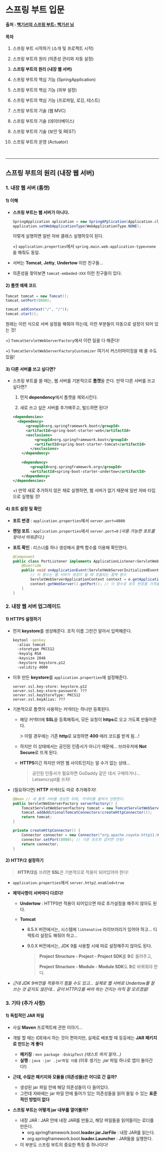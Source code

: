 # 스프링 부트 입문

**출처 : [백기선의 스프링 부트- 백기선 님](https://www.inflearn.com/course/%EC%8A%A4%ED%94%84%EB%A7%81%EB%B6%80%ED%8A%B8//)**

#### 목차

1. 스프링 부트 시작하기 (소개 및 프로젝트 시작)

2. 스프링 부트의 원리 (의존성 관리와 자동 설정)

3. **스프링 부트의 원리 (내장 웹 서버)**

4. 스프링 부트의 핵심 기능 (SpringApplication)

5. 스프링 부트의 핵심 기능 (외부 설정)

6. 스프링 부트의 핵심 기능 (프로파일, 로깅, 테스트)

7. 스프링 부트의 기술 (웹 MVC)

8. 스프링 부트의 기술 (데이터베이스)

9. 스프링 부트의 기술 (보안 및 REST)

10. 스프링 부트의 운영 (Actuator)

    ​    

___

## 스프링 부트의 원리 (내장 웹 서버)

### 1. 내장 웹 서버 (톰캣)

#### 1) 이해

- **스프링 부트는 웹 서버가 아니다.**

  ```java
  SpringApplication aplication = new SpringAPplication(Application.class);
  application.setWebApplicationType(WebApplicationType.NONE);
  ```

  이렇게 실행하면 일반 자바 클래스 실행하듯이 된다.

  +) `application.properties`에서 `spring.main.web-application-type=none`을 해줘도 동일.

- 서버는 **Tomcat**, **Jetty**, **Undertow** 이런 친구들...

- 의존성을 찾아보면 `tomcat-embeded-XXX` 이런 친구들이 있다.

  

#### 2) 톰캣 예제 코드

```java
Tomcat tomcat = new Tomcat();
tomcat.setPort(8080);

tomcat.addContext("/", "/"));
tomcat.start();
```

원래는 이런 식으로 서버 설정을 해줘야 하는데, 이런 부분들이 자동으로 설정이 되어 있는 것!

+) `TomcatServletWebServerFactory`에서 이런 일을 다 해준다!

+) `TomcatServletWebServerFactoryCustomizer` 여기서 커스터마이징을 해 줄 수도 있음!



#### 3) 다른 서버를 쓰고 싶다면?

- 스프링 부트를 쓸 때는, 웹 서버를 기본적으로 **톰캣**을 쓴다. 만약 다른 서버를 쓰고 싶다면?

  1) 먼저 **dependency**에서 톰캣을 제외시킨다.

  2) 새로 쓰고 싶은 서버를 추가해주고, 빌드하면 된다!

  ```xml
  <dependencies>
  	<dependency>
  		<groupId>org.springframework.boot</groupId>
  		<artifactId>spring-boot-starter-web</artifactId>
  		<exclusions>
  			<groupId>org.springframework.boot</groupId>
  			<artifactId>spring-boot-starter-tomcat</artifactId>
          </exclusions>
      </dependency>
      
      <dependency>
          <groupId>org.springframework.org</groupId>
          <artifactId>spring-boot-starter-undertow</artifactId>
      </dependency>
  </dependencies>
  ```

  +) 만약 새로 추가하지 않은 채로 실행하면, 웹 서버가 없기 때문에 일반 자바 타입으로 실행될 것!



#### 4) 포트 설정 및 확인

- **포트 변경** : `application.properties`에서 `server.port=8080`

- **랜덤 포트** : `application.properties`에서 `server.port=0` *(사용 가능한 포트를 찾아서 띄워준다.)*

- **포트 확인** : 리스너를 하나 생성해서 콜백 함수를 이용해 확인한다.

  ```java
  @Component
  public class PortListener implements ApplicationListener<ServletWebServerInitializedEvent> {
      @Override
      public void onApplicationEvent(ServletWebServerInitializedEvent e) {
          // 이 함수는 웹 서버가 생성이 될 때 호출되는 콜백 함수
          ServletWebServerApplicationContext context = e.getApplicationContext();
          context.getWebServer().getPort(); // 이 함수로 포트 번호를 가져올 수 있음!
      }
  }
  ```

  

### 2. 내장 웹 서버 업그레이드

#### 1) HTTPS 설정하기

- 먼저 **keystore**를 생성해준다. 조직 이름 그런건 알아서 입력해준다.

  ```sh
  keytool -genkey 
    -alias tomcat 
    -storetype PKCS12 
    -keyalg RSA 
    -keysize 2048 
    -keystore keystore.p12 
    -validity 4000
  ```

- 이후 만든 **keystore**를 `application.properties`에 설정해준다.

  ```properties
  server.ssl.key-store: keystore.p12
  server.ssl.key-store-password: ???
  server.ssl.keyStoreType: PKCS12
  server.ssl.keyAlias: ???
  ```

- 기본적으로 톰캣이 사용하는 커넥터는 하나만 등록된다. 

  - 해당 커넥터에 **SSL**을 등록해줘서, 모든 요청이 **https**로 오고 가도록 만들어준다.

    ᐳ 이럴 경우에는 기존 **http**로 요청하면 **400** 에러 코드를 받게 됨...!

  - 하지만 이 상태에서는 공인된 인증서가 아니기 때문에... 브라우저에 **Not Secure**로 뜨게 된다.

  - **HTTPS**이긴 하지만 어떤 웹 사이트인지는 알 수가 없는 상태...

    > 공인된 인증서가 필요하면 GoDaddy 같은 데서 구매하거나... Letsencrypt를 쓰자!

- (필요하다면) **HTTP** 커넥터도 따로 추가해주자!

  ```java
  @Bean // 새 톰캣 서버를 생성한 뒤에, 커넥터를 붙여서 반환한다.
  public ServletWebServerFactory serverFactory() {
      TomcatServletWebServerFactory tomcat = new TomcatServletWebServerFactory();
      tomcat.addAdditionalTomcatConnectors(createHttpConnector());
      return tomcat;
  }
  
  private createHttpConnector() {
      Connector connector = new Connector("org.apache.coyote.http11.Http11NioProtocol");
      connector.setPort(8080); // 기존 포트와 겹치면 안됨!
      return connector;
  }
  ```

  

#### 2) HTTP/2 설정하기

>  **HTTP/2**를 쓰려면 **SSL**은 기본적으로 적용이 되어있어야 한다!

- `application.properties`에서 `server.http2.enabled=true`

- **제약사항이 서버마다 다르다!**

  - **Undertow** : HTTPS만 적용이 되어있으면 따로 추가설정을 해주지 않아도 된다.

  - **Tomcat**

    - 8.5.X 버전에서는, 시스템에 `libtenative` 라이브러리가 있어야 하고... 디렉토리 설정도 해줘야 하고...

    - 9.0.X 버전에서는, JDK 9를 사용할 시에 따로 설정해주지 않아도 된다.

      > **Project Structure - Project - Project SDK**를 **9**로 올려주고,
      >
      > **Project Structure - Module - Module SDK**도 **9**로 바꿔줘야 한다.

- *근데 JDK 9버전을 적용하기 힘들 수도 있고... 실제로 웹 서버로 Undertow를 잘 쓰는 것 같지도 않은데... 굳이 HTTP/2를 써야 하는 건지는 아직 잘 모르겠음!*

  

### 3. 기타 (추가 사항)

#### 1) 독립적인 JAR 파일

- 사실 **Maven** 프로젝트에 관한 이야기...

- 개발 할 때는 IDE에서 하는 것이 편하지만, 실제로 배포할 때 등등에는 **JAR 패키지로 만드는 게 좋다**
  - **패키징** : `mvn package -DskipTest` *(테스트 하지 말자...)*
  - **실행** : `java -jar .jar파일 이름` (이후 생기는 *.jar* 파일 하나로 앱이 돌아간다!)
- **근데, 수많은 패키지와 모듈들 (의존성들)은 어디로 간 걸까?**
  - 생성된 jar 파일 안에 해당 의존성들이 다 들어있다.
  - 그런데 자바에는 jar 파일 안에 들어가 있는 의존성들을 읽어 들일 수 있는 **표준적인 방법이 없다**
- **스프링 부트는 어떻게 jar 내부를 열어볼까?**
  - 내장 JAR : JAR 안에 내장 JAR를 만들고, 해당 파일들을 읽어들이는 로더를 만든다.
    - org.springframework.boot.**loader.jar.JarFile** : 내장 JAR를 읽는다. 
    - org.springframework.boot.**loader.Launcher** : JAR들을 실행한다.
  - 이 부분도 스프링 부트의 중요한 특징 중 하나이다!

